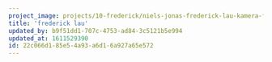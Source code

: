 ```yaml
---
project_image: projects/10-frederick/niels-jonas-frederick-lau-kamera-filmproduktion.jpg
title: 'frederick lau'
updated_by: b9f51dd1-707c-4753-ad84-3c5121b5e994
updated_at: 1611529390
id: 22c066d1-85e5-4a93-a6d1-6a927a65e572
---
```

